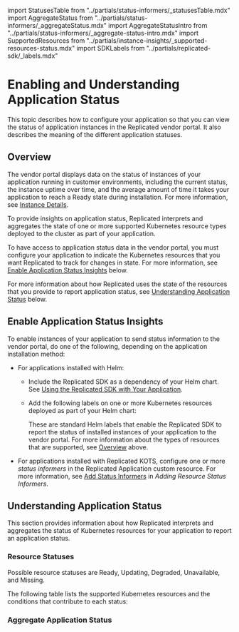 import StatusesTable from "../partials/status-informers/_statusesTable.mdx"
import AggregateStatus from "../partials/status-informers/_aggregateStatus.mdx"
import AggregateStatusIntro from "../partials/status-informers/_aggregate-status-intro.mdx"
import SupportedResources from "../partials/instance-insights/_supported-resources-status.mdx"
import SDKLabels from "../partials/replicated-sdk/_labels.mdx"

# Enabling and Understanding Application Status

This topic describes how to configure your application so that you can view the status of application instances in the Replicated vendor portal. It also describes the meaning of the different application statuses.

## Overview

The vendor portal displays data on the status of instances of your application running in customer environments, including the current status, the instance uptime over time, and the average amount of time it takes your application to reach a Ready state during installation. For more information, see [Instance Details](instance-insights-details).

To provide insights on application status, Replicated interprets and aggregates the state of one or more supported Kubernetes resource types deployed to the cluster as part of your application.

<SupportedResources/>

To have access to application status data in the vendor portal, you must configure your application to indicate the Kubernetes resources that you want Replicated to track for changes in state. For more information, see [Enable Application Status Insights](#enable-application-status) below.

For more information about how Replicated uses the state of the resources that you provide to report application status, see [Understanding Application Status](#understanding-application-status) below.

## Enable Application Status Insights

To enable instances of your application to send status information to the vendor portal, do one of the following, depending on the application installation method:

* For applications installed with Helm:

   * Include the Replicated SDK as a dependency of your Helm chart. See [Using the Replicated SDK with Your Application](replicated-sdk-using).
   * Add the following labels on one or more Kubernetes resources deployed as part of your Helm chart:

     <SDKLabels/> 

     These are standard Helm labels that enable the Replicated SDK to report the status of installed instances of your application to the vendor portal. For more information about the types of resources that are supported, see [Overview](#overview) above.

* For applications installed with Replicated KOTS, configure one or more _status informers_ in the Replicated Application custom resource. For more information, see [Add Status Informers](admin-console-display-app-status) in _Adding Resource Status Informers_.

## Understanding Application Status

This section provides information about how Replicated interprets and aggregates the status of Kubernetes resources for your application to report an application status.

### Resource Statuses

Possible resource statuses are Ready, Updating, Degraded, Unavailable, and Missing.

The following table lists the supported Kubernetes resources and the conditions that contribute to each status:

<StatusesTable/>

### Aggregate Application Status

<AggregateStatusIntro/>

<AggregateStatus/>
